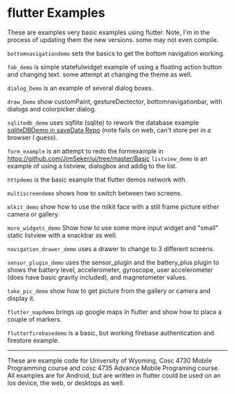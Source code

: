 flutter Examples
===========
These are examples very basic examples using flutter.  Note, I'm in the process of updating them the new versions.  some may not even compile. 

`bottomnavigationdemo` sets the basics to get the bottom navigation working.

`fab_demo` is simple statefulwidget example of using a floating action button and changing text.  some attempt at changing the theme as well.

`dialog_Demo` is an example of several dialog boxes.

`draw_Demo` show customPaint, gestureDectector, bottomnavigationbar, with dialogs and colorpicker dialog.

`sqlitedb_demo` uses sqflite (sqlite) to rework the database example [sqliteDBDemo in saveData Repo](https://github.com/JimSeker/saveData)  (note fails on web, can't store per in a browser I guess).

`form_example` is an attempt to redo the formexample in https://github.com/JimSeker/ui/tree/master/Basic 
 `listview_demo` is an example of using a listview, dialogbox and addig to the list.

`httpdemo` is the basic example that flutter demos network with. 

`multiscreendemo` shows how to switch between two screens. 

`mlkit_demo` show how to use the mlkit face with a still frame picture either camera or gallery. 

`more_widgets_demo` Show how to use some more input widget and "small" static listview with a snackbar as well.

`navigation_drawer_demo` uses a drawer to change to 3 different screens. 

`sensor_plugin_demo` uses the sensor_plugin and the battery_plus plugin to shows the battery level, accelerometer, gyroscope, user accelerometer (does have basic gravity included), and magnetometer values. 

`take_pic_demo` show how to get picture from the gallery or camera and display it. 

`flutter_mapdemo` brings up google maps in flutter and show how to place a couple of markers.

`flutterfirebasedemo` is a basic, but working firebase authentication and firestore example.


---

These are example code for University of Wyoming, Cosc 4730 Mobile Programming course and cosc 4735 Advance Mobile Programing course. 
All examples are for Android, but are written in flutter could be used on an Ios device, the web, or desktops as well.
